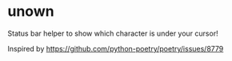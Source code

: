 # unown

Status bar helper to show which character is under your cursor!

Inspired by https://github.com/python-poetry/poetry/issues/8779
